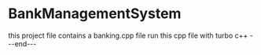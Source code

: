 # BankManagementSystem
this project file contains a banking.cpp file
run this cpp file with turbo c++
---end---
